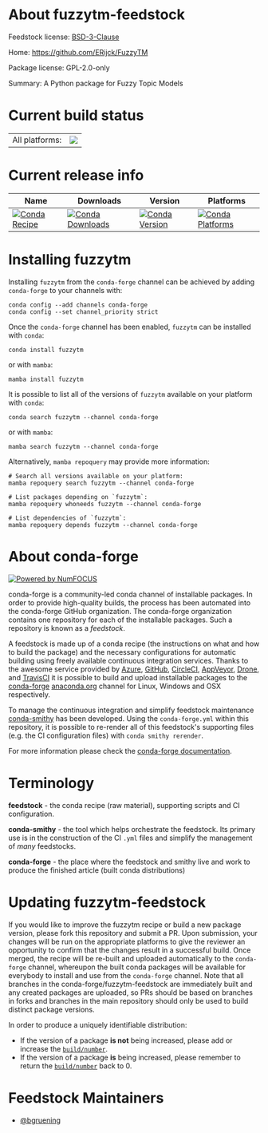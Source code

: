 About fuzzytm-feedstock
=======================

Feedstock license: [BSD-3-Clause](https://github.com/conda-forge/fuzzytm-feedstock/blob/main/LICENSE.txt)

Home: https://github.com/ERijck/FuzzyTM

Package license: GPL-2.0-only

Summary: A Python package for Fuzzy Topic Models

Current build status
====================


<table><tr><td>All platforms:</td>
    <td>
      <a href="https://dev.azure.com/conda-forge/feedstock-builds/_build/latest?definitionId=18514&branchName=main">
        <img src="https://dev.azure.com/conda-forge/feedstock-builds/_apis/build/status/fuzzytm-feedstock?branchName=main">
      </a>
    </td>
  </tr>
</table>

Current release info
====================

| Name | Downloads | Version | Platforms |
| --- | --- | --- | --- |
| [![Conda Recipe](https://img.shields.io/badge/recipe-fuzzytm-green.svg)](https://anaconda.org/conda-forge/fuzzytm) | [![Conda Downloads](https://img.shields.io/conda/dn/conda-forge/fuzzytm.svg)](https://anaconda.org/conda-forge/fuzzytm) | [![Conda Version](https://img.shields.io/conda/vn/conda-forge/fuzzytm.svg)](https://anaconda.org/conda-forge/fuzzytm) | [![Conda Platforms](https://img.shields.io/conda/pn/conda-forge/fuzzytm.svg)](https://anaconda.org/conda-forge/fuzzytm) |

Installing fuzzytm
==================

Installing `fuzzytm` from the `conda-forge` channel can be achieved by adding `conda-forge` to your channels with:

```
conda config --add channels conda-forge
conda config --set channel_priority strict
```

Once the `conda-forge` channel has been enabled, `fuzzytm` can be installed with `conda`:

```
conda install fuzzytm
```

or with `mamba`:

```
mamba install fuzzytm
```

It is possible to list all of the versions of `fuzzytm` available on your platform with `conda`:

```
conda search fuzzytm --channel conda-forge
```

or with `mamba`:

```
mamba search fuzzytm --channel conda-forge
```

Alternatively, `mamba repoquery` may provide more information:

```
# Search all versions available on your platform:
mamba repoquery search fuzzytm --channel conda-forge

# List packages depending on `fuzzytm`:
mamba repoquery whoneeds fuzzytm --channel conda-forge

# List dependencies of `fuzzytm`:
mamba repoquery depends fuzzytm --channel conda-forge
```


About conda-forge
=================

[![Powered by
NumFOCUS](https://img.shields.io/badge/powered%20by-NumFOCUS-orange.svg?style=flat&colorA=E1523D&colorB=007D8A)](https://numfocus.org)

conda-forge is a community-led conda channel of installable packages.
In order to provide high-quality builds, the process has been automated into the
conda-forge GitHub organization. The conda-forge organization contains one repository
for each of the installable packages. Such a repository is known as a *feedstock*.

A feedstock is made up of a conda recipe (the instructions on what and how to build
the package) and the necessary configurations for automatic building using freely
available continuous integration services. Thanks to the awesome service provided by
[Azure](https://azure.microsoft.com/en-us/services/devops/), [GitHub](https://github.com/),
[CircleCI](https://circleci.com/), [AppVeyor](https://www.appveyor.com/),
[Drone](https://cloud.drone.io/welcome), and [TravisCI](https://travis-ci.com/)
it is possible to build and upload installable packages to the
[conda-forge](https://anaconda.org/conda-forge) [anaconda.org](https://anaconda.org/)
channel for Linux, Windows and OSX respectively.

To manage the continuous integration and simplify feedstock maintenance
[conda-smithy](https://github.com/conda-forge/conda-smithy) has been developed.
Using the ``conda-forge.yml`` within this repository, it is possible to re-render all of
this feedstock's supporting files (e.g. the CI configuration files) with ``conda smithy rerender``.

For more information please check the [conda-forge documentation](https://conda-forge.org/docs/).

Terminology
===========

**feedstock** - the conda recipe (raw material), supporting scripts and CI configuration.

**conda-smithy** - the tool which helps orchestrate the feedstock.
                   Its primary use is in the construction of the CI ``.yml`` files
                   and simplify the management of *many* feedstocks.

**conda-forge** - the place where the feedstock and smithy live and work to
                  produce the finished article (built conda distributions)


Updating fuzzytm-feedstock
==========================

If you would like to improve the fuzzytm recipe or build a new
package version, please fork this repository and submit a PR. Upon submission,
your changes will be run on the appropriate platforms to give the reviewer an
opportunity to confirm that the changes result in a successful build. Once
merged, the recipe will be re-built and uploaded automatically to the
`conda-forge` channel, whereupon the built conda packages will be available for
everybody to install and use from the `conda-forge` channel.
Note that all branches in the conda-forge/fuzzytm-feedstock are
immediately built and any created packages are uploaded, so PRs should be based
on branches in forks and branches in the main repository should only be used to
build distinct package versions.

In order to produce a uniquely identifiable distribution:
 * If the version of a package **is not** being increased, please add or increase
   the [``build/number``](https://docs.conda.io/projects/conda-build/en/latest/resources/define-metadata.html#build-number-and-string).
 * If the version of a package **is** being increased, please remember to return
   the [``build/number``](https://docs.conda.io/projects/conda-build/en/latest/resources/define-metadata.html#build-number-and-string)
   back to 0.

Feedstock Maintainers
=====================

* [@bgruening](https://github.com/bgruening/)

